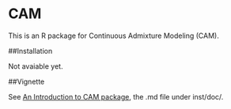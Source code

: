 # CAM

This is an R package for Continuous Admixture Modeling (CAM).

##Installation

Not avaiable yet.

##Vignette

See [An Introduction to CAM package](https://github.com/david940408/CAM/blob/master/inst/doc/intro.md), the .md file under inst/doc/.